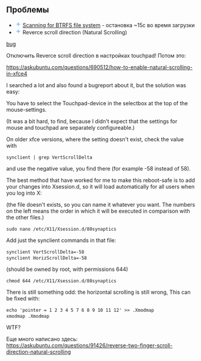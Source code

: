 ## Проблемы

- ![+][pl] [Scanning for BTRFS file system](scanning4btrfs) - остановка ~15с во время загрузки
- ![+][pl] Reverce scroll direction (Natural Scrolling)

[bug](https://bugzilla.xfce.org/show_bug.cgi?id=11193)

Отключить Reverce scroll direction в настройках touchpad! Потом это:

<https://askubuntu.com/questions/690512/how-to-enable-natural-scrolling-in-xfce4>

I searched a lot and also found a bugreport about it, but the solution was easy:

You have to select the Touchpad-device in the selectbox at the top of the mouse-settings.

(It was a bit hard, to find, because I didn't expect that the settings for mouse and touchpad are separately configureable.)

On older xfce versions, where the setting doesn't exist, check the value with

    synclient | grep VertScrollDelta

and use the negative value, you find there (for example -58 instead of 58).

The best method that have worked for me to make this reboot-safe is to add your changes into Xsession.d, so it will load automatically for all users when you log into X:

(the file doesn't exists, so you can name it whatever you want. The numbers on the left means the order in which it will be executed in comparison with the other files.)

    sudo nano /etc/X11/Xsession.d/80synaptics

Add just the synclient commands in that file: 
    
    synclient VertScrollDelta=-58
    synclient HorizScrollDelta=-58

(should be owned by root, with permissions 644)

    chmod 644 /etc/X11/Xsession.d/80synaptics

There is still something odd: the horizontal scrolling is still wrong, This can be fixed with:

    echo 'pointer = 1 2 3 4 5 7 6 8 9 10 11 12' >> .Xmodmap
    xmodmap .Xmodmap

<span class="r">WTF?</span>

Еще много написано здесь: <https://askubuntu.com/questions/91426/reverse-two-finger-scroll-direction-natural-scrolling>


[pl]: /i/pl.png
